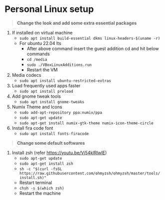 # Personal Linux setup

> **Change the look and add some extra essential packages**
1. If installed on virtual machine
    - `sudo apt install build-essential dkms linux-headers-$(uname -r)`
    - For ubuntu 22.04 lts
        - After above command insert the guest addition cd and hit below commands
        - `cd /media`
        - `sudo ./VBoxLinuxAdditions.run`
        - Restart the VM
2. Media codecs
    - `sudo apt install ubuntu-restricted-extras`
3. Load frequently used apps faster
    - `sudo apt install preload`
4. Add gnome tweak tools
    - `sudo apt install gnome-tweaks`
5. Numix Theme and Icons
    - `sudo add-apt-repository ppa:numix/ppa`
    - `sudo apt-get update`
    - `sudo apt-get install numix-gtk-theme numix-icon-theme-circle`
6. Install fira code font
    - `sudo apt install fonts-firacode`

> **Change some default softwares**
1. Install zsh (refer https://youtu.be/Vj54klRlwIE)
    - `sudo apt-get update`
    - `sudo apt-get install zsh`
    - `sh -c "$(curl -fsSL https://raw.githubusercontent.com/ohmyzsh/ohmyzsh/master/tools/install.sh)"`
    - Restart terminal
    - `chsh -s $(which zsh)`
    - Restart the machine
